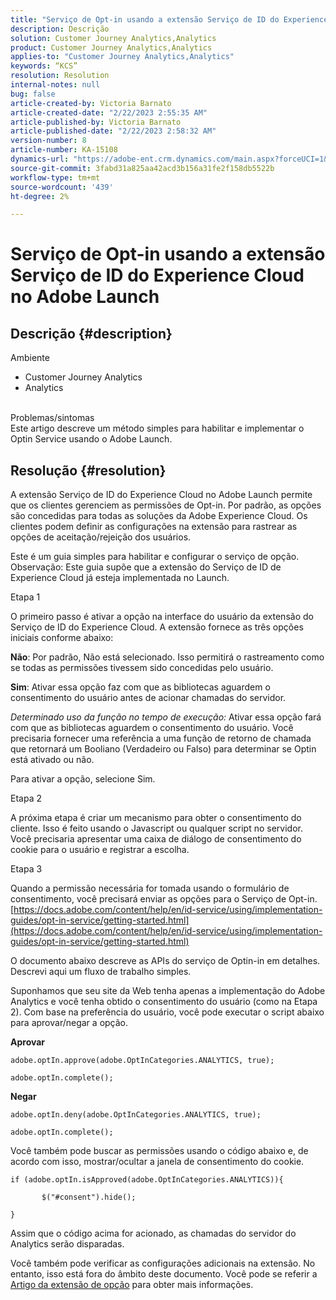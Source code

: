 ```yaml
---
title: "Serviço de Opt-in usando a extensão Serviço de ID do Experience Cloud no Adobe Launch"
description: Descrição
solution: Customer Journey Analytics,Analytics
product: Customer Journey Analytics,Analytics
applies-to: "Customer Journey Analytics,Analytics"
keywords: “KCS”
resolution: Resolution
internal-notes: null
bug: false
article-created-by: Victoria Barnato
article-created-date: "2/22/2023 2:55:35 AM"
article-published-by: Victoria Barnato
article-published-date: "2/22/2023 2:58:32 AM"
version-number: 8
article-number: KA-15108
dynamics-url: "https://adobe-ent.crm.dynamics.com/main.aspx?forceUCI=1&pagetype=entityrecord&etn=knowledgearticle&id=52ad565d-5cb2-ed11-83fe-6045bd0067ea"
source-git-commit: 3fabd31a825aa42acd3b156a31fe2f158db5522b
workflow-type: tm+mt
source-wordcount: '439'
ht-degree: 2%

---
```


# Serviço de Opt-in usando a extensão Serviço de ID do Experience Cloud no Adobe Launch

## Descrição {#description}

Ambiente<br>
- Customer Journey Analytics
- Analytics



<br>Problemas/sintomas<br>
Este artigo descreve um método simples para habilitar e implementar o Optin Service usando o Adobe Launch.


## Resolução {#resolution}


A extensão Serviço de ID do Experience Cloud no Adobe Launch permite que os clientes gerenciem as permissões de Opt-in. Por padrão, as opções são concedidas para todas as soluções da Adobe Experience Cloud. Os clientes podem definir as configurações na extensão para rastrear as opções de aceitação/rejeição dos usuários.

Este é um guia simples para habilitar e configurar o serviço de opção.
<br>Observação: Este guia supõe que a extensão do Serviço de ID de Experience Cloud já esteja implementada no Launch.<br>


Etapa 1

O primeiro passo é ativar a opção na interface do usuário da extensão do Serviço de ID do Experience Cloud. A extensão fornece as três opções iniciais conforme abaixo:

<b>Não</b>: Por padrão, Não está selecionado. Isso permitirá o rastreamento como se todas as permissões tivessem sido concedidas pelo usuário.

<b>Sim</b>: Ativar essa opção faz com que as bibliotecas aguardem o consentimento do usuário antes de acionar chamadas do servidor.

*Determinado uso da função no tempo de execução:* Ativar essa opção fará com que as bibliotecas aguardem o consentimento do usuário. Você precisaria fornecer uma referência a uma função de retorno de chamada que retornará um Booliano (Verdadeiro ou Falso) para determinar se Optin está ativado ou não.

Para ativar a opção, selecione Sim.



Etapa 2

A próxima etapa é criar um mecanismo para obter o consentimento do cliente. Isso é feito usando o Javascript ou qualquer script no servidor. Você precisaria apresentar uma caixa de diálogo de consentimento do cookie para o usuário e registrar a escolha.



Etapa 3

Quando a permissão necessária for tomada usando o formulário de consentimento, você precisará enviar as opções para o Serviço de Opt-in.
[https://docs.adobe.com/content/help/en/id-service/using/implementation-guides/opt-in-service/getting-started.html](https://docs.adobe.com/content/help/en/id-service/using/implementation-guides/opt-in-service/getting-started.html)

O documento abaixo descreve as APIs do serviço de Optin-in em detalhes. Descrevi aqui um fluxo de trabalho simples.

Suponhamos que seu site da Web tenha apenas a implementação do Adobe Analytics e você tenha obtido o consentimento do usuário (como na Etapa 2). Com base na preferência do usuário, você pode executar o script abaixo para aprovar/negar a opção.

<b>Aprovar</b>


```
adobe.optIn.approve(adobe.OptInCategories.ANALYTICS, true);

adobe.optIn.complete();
```




<b>Negar</b>


```
adobe.optIn.deny(adobe.OptInCategories.ANALYTICS, true);

adobe.optIn.complete();
```




Você também pode buscar as permissões usando o código abaixo e, de acordo com isso, mostrar/ocultar a janela de consentimento do cookie.


```
if (adobe.optIn.isApproved(adobe.OptInCategories.ANALYTICS)){

       $("#consent").hide();

}
```




Assim que o código acima for acionado, as chamadas do servidor do Analytics serão disparadas.

Você também pode verificar as configurações adicionais na extensão. No entanto, isso está fora do âmbito deste documento. Você pode se referir a [Artigo da extensão de opção](https://experienceleague.adobe.com/docs/id-service/using/implementation/opt-in-service/launch.html) para obter mais informações.
